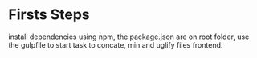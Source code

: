 # Firsts Steps
install dependencies using npm, the package.json are on root folder, use the gulpfile to start task to concate, min and uglify files frontend.
